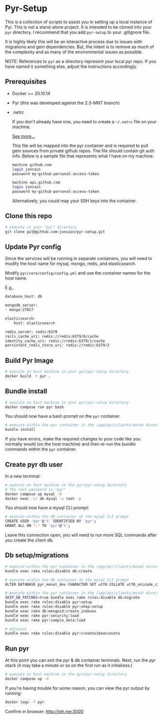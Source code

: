# Pyr-Setup

This is a collection of scripts to assist you in setting up a local instance of Pyr. This
is not a stand-alone project. It is intended to be cloned into your `pyr` directory. I
recommend that you add `pyr-setup` to your .gitignore file.

It is highly likely this will be an interactive process due to issues with migrations
and gem dependencies. But, the intent is to remove as much of the complexity and as many of
the environmental issues as possible.

NOTE: References to `pyr` as a directory represent your local pyr repo. If you have named it
something else, adjust the instructions accordingly.

## Prerequisites

* Docker >= 20.10.14
* Pyr (this was developed against the 2.3-MNT branch)
* .netrc
  
  If you don't already have one, you need to create a `~/.netrc` file on your machine.

  [See more...](https://www.gnu.org/software/inetutils/manual/html_node/The-_002enetrc-file.html)

  This file will be mapped into the pyr container and is required to pull gem sources from private
  github repos. The file should contain git auth info. Below is a sample file that represents what I have on
  my machine.

  ```bash
  machine github.com
  login joncain
  password my-github-personal-access-token

  machine api.github.com
  login joncain
  password my-github-personal-access-token
  ```

  Alternatively, you could map your SSH keys into the container.

## Clone this repo

```bash
# execute in your "pyr" directory
git clone git@github.com:joncain/pyr-setup.git
```

## Update Pyr config

Since the services will be running in separate containers, you will need to modify the host name for mysql,
mongo, redis, and elasticsearch.

Modify `pyr/core/config/config.yml` and use the container names for the host name.

E.g.,

```bash
database_host: db

mongodb_server:
- mongo:27017

elasticsearch:
    host: elasticsearch

redis_server: redis:6379
rails_cache_uri: redis://redis:6379/0/cache
identity_cache_uri: redis://redis:6379/1/cache
persistent_redis_store_uri: redis://redis:6379/2
```

## Build Pyr Image

```bash
# execute on host machine in your pyr/pyr-setup directory
docker build -t pyr .
```

## Bundle install

```bash
# execute on host machine in your pyr/pyr-setup directory
docker compose run pyr bash
```

You should now have a bash prompt on the `pyr` container.

```bash
# execute within the pyr container in the /app/pyr/clients/monat directory
bundle install
```

If you have errors, make the required changes to your code like you normally
would (on the host machine) and then re-run the bundle commands within the `pyr`
container.

## Create pyr db user

In a new terminal:

```bash
# execute on host machine in the pyr/pyr-setup directory
# The root password is "pyr"
docker compose up mysql -d
docker exec -it db mysql -u root -p
```

You should now have a mysql CLI prompt:

```bash
# execute within the db container at the mysql CLI prompt
CREATE USER 'pyr'@'%' IDENTIFIED BY 'pyr';
GRANT ALL ON *.* TO 'pyr'@'%';
```

Leave this connection open, you will need to run more SQL commands
after you create the client db.

## Db setup/migrations

```bash
# execute within the pyr container in the /app/pyr/clients/monat directory
bundle exec rake rules:disable db:create
```

```bash
# execute within the db container at the mysql CLI prompt
ALTER DATABASE pyr_monat_dev CHARACTER SET utf8 COLLATE utf8_unicode_ci;
```

```bash
# execute within the pyr container in the /app/pyr/clients/monat directory
SKIP_DB_PATCHES=true bundle exec rake rules:disable db:migrate
bundle exec rake rules:disable pyr:setup
bundle exec rake rules:disable pyr:shop:setup
bundle exec rake db:mongoid:create_indexes
bundle exec rake pyr:security:load
bundle exec rake pyr:sample_data:load

# optional
bundle exec rake rules:disable pyr:createvibeaccounts
```

## Run pyr
At this point you can exit the pyr & db container terminals. Next, run
the pyr stack (it may take a minute or so on the first run as it initializes.)

```bash
# execute on host machine in the pyr/pyr-setup directory
docker compose up -d
```

If you're having trouble for some reason, you can view the pyr output by running:

```bash
docker logs -f pyr
```

Confirm in browser: http://lvh.me:3000
